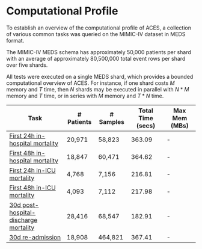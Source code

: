 # Computational Profile

To establish an overview of the computational profile of ACES, a collection of various common tasks was queried on the MIMIC-IV dataset in MEDS format.

The MIMIC-IV MEDS schema has approximately 50,000 patients per shard with an average of approximately 80,500,000 total event rows per shard over five shards.

All tests were executed on a single MEDS shard, which provides a bounded computational overview of ACES. For instance, if one shard costs $M$ memory and $T$ time, then $N$ shards may be executed in parallel with $N*M$ memory and $T$ time, or in series with $M$ memory and $T*N$ time.

| Task                                                                                                                                                                                  | # Patients | # Samples | Total Time (secs) | Max Mem (MBs) |
| ------------------------------------------------------------------------------------------------------------------------------------------------------------------------------------- | ---------- | --------- | ----------------- | ------------- |
| [First 24h in-hospital mortality](https://github.com/mmcdermott/PIE_MD/blob/e94189864080f957fcf2b7416c1dde401dfe4c15/tasks/MIMIC-IV/mortality/in_hospital/first_24h.yaml)             | 20,971     | 58,823    | 363.09            | -             |
| [First 48h in-hospital mortality](https://github.com/mmcdermott/PIE_MD/blob/e94189864080f957fcf2b7416c1dde401dfe4c15/tasks/MIMIC-IV/mortality/in_hospital/first_48h.yaml)             | 18,847     | 60,471    | 364.62            | -             |
| [First 24h in-ICU mortality](https://github.com/mmcdermott/PIE_MD/blob/e94189864080f957fcf2b7416c1dde401dfe4c15/tasks/MIMIC-IV/mortality/in_icu/first_24h.yaml)                       | 4,768      | 7,156     | 216.81            | -             |
| [First 48h in-ICU mortality](https://github.com/mmcdermott/PIE_MD/blob/e94189864080f957fcf2b7416c1dde401dfe4c15/tasks/MIMIC-IV/mortality/in_icu/first_48h.yaml)                       | 4,093      | 7,112     | 217.98            | -             |
| [30d post-hospital-discharge mortality](https://github.com/mmcdermott/PIE_MD/blob/e94189864080f957fcf2b7416c1dde401dfe4c15/tasks/MIMIC-IV/mortality/post_hospital_discharge/30d.yaml) | 28,416     | 68,547    | 182.91            | -             |
| [30d re-admission](https://github.com/mmcdermott/PIE_MD/blob/e94189864080f957fcf2b7416c1dde401dfe4c15/tasks/MIMIC-IV/readmission/30d.yaml)                                            | 18,908     | 464,821   | 367.41            | -             |

